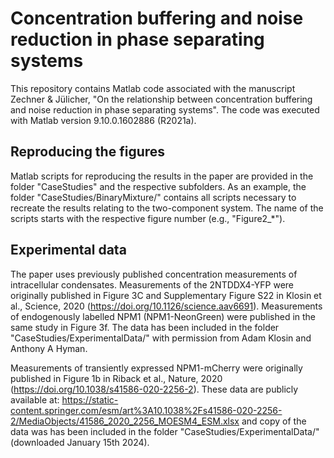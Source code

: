 # Concentration buffering and noise reduction in phase separating systems
This repository contains Matlab code associated with the manuscript Zechner & Jülicher, "On the relationship between concentration buffering and noise reduction in phase separating systems". The code was executed with Matlab version 9.10.0.1602886 (R2021a).

## Reproducing the figures
Matlab scripts for reproducing the results in the paper are provided in the folder "CaseStudies" and the respective subfolders. As an example, the folder "CaseStudies/BinaryMixture/" contains all scripts necessary to recreate the results relating to the two-component system. The name of the scripts starts with the respective figure number (e.g., "Figure2_*").

## Experimental data
The paper uses previously published concentration measurements of intracellular condensates. Measurements of the 2NTDDX4-YFP were originally published in Figure 3C and Supplementary Figure S22 in Klosin et al., Science, 2020 (https://doi.org/10.1126/science.aav6691). Measurements of endogenously labelled NPM1 (NPM1-NeonGreen) were published in the same study in Figure 3f. The data has been included in the folder "CaseStudies/ExperimentalData/" with permission from Adam Klosin and Anthony A Hyman. 

Measurements of transiently expressed NPM1-mCherry were originally published in Figure 1b in Riback et al., Nature, 2020 (https://doi.org/10.1038/s41586-020-2256-2). These data are publicly available at: https://static-content.springer.com/esm/art%3A10.1038%2Fs41586-020-2256-2/MediaObjects/41586_2020_2256_MOESM4_ESM.xlsx and copy of the data was has been included in the folder "CaseStudies/ExperimentalData/" (downloaded January 15th 2024).
